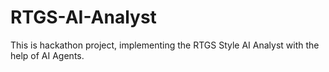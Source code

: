 # RTGS-AI-Analyst
This is hackathon project, implementing the RTGS Style AI Analyst with the help of AI Agents.
